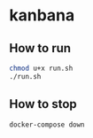 # kanbana

## How to run

```Bash
chmod u+x run.sh
./run.sh
```

## How to stop

```Bash
docker-compose down
```